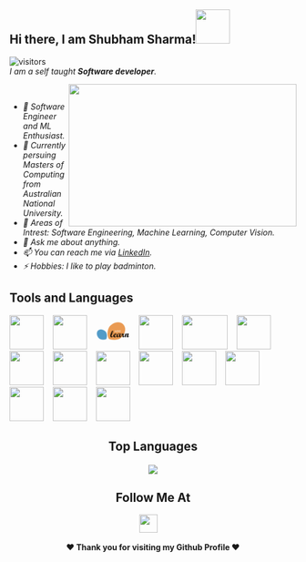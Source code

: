 ## Hi there, I am Shubham Sharma!<img height="60" width="60" src="https://media1.tenor.com/images/3ca4190df184f2329bb9f0bd06ea0cc2/tenor.gif?itemid=10604183" />
![visitors](https://komarev.com/ghpvc/?username=OfficialShubham)
<br/>
<i>I am a self taught <b>Software developer</b>.</i>
<i>
  
<img align="right" height="250" width="400" src="https://media.giphy.com/media/kl5ctZSctCbE4/giphy.gif" />
<br>
<ul>
        <li>🔭 Software Engineer and ML Enthusiast.</li>
        <li>💼 Currently persuing Masters of Computing from Australian National University.</li>
        <li>🤔 Areas of Intrest: Software Engineering, Machine Learning, Computer Vision.</li>
        <li>💬 Ask me about anything.</li>
        <li>📫 You can reach me via <a target="_blank" href="https://www.linkedin.com/in/ai-shubham/">LinkedIn</a>.</li>
        <li>⚡ Hobbies: I like to play badminton.</li>
      </ul>
</i>

## Tools and Languages

<img height="60" width="60" src="https://user-images.githubusercontent.com/42817026/124359029-c9683700-dc40-11eb-8219-a53ccad9c6b9.png" />&nbsp;&nbsp;&nbsp;
<img height="60" width="60" src="https://user-images.githubusercontent.com/42817026/124359087-fe748980-dc40-11eb-80d3-24e50fd6afb5.png" />&nbsp;&nbsp;&nbsp;
<img height="60" width="60" src="https://raw.githubusercontent.com/github/explore/80688e429a7d4ef2fca1e82350fe8e3517d3494d/topics/scikit-learn/scikit-learn.png" />&nbsp;&nbsp;&nbsp;
<img height="60" width="60" src="https://www.aldakur.net/wp-content/uploads/2017/03/docker-logo-1024x914.png" />&nbsp;&nbsp;&nbsp;
<img height="60" width="80" src="https://user-images.githubusercontent.com/42817026/124358206-e26ee900-dc3c-11eb-8d39-0a11d2baba67.png" />&nbsp;&nbsp;&nbsp;
<img height="60" width="60" src="https://github.com/Officialshubham/Officialshubham/assets/42817026/9b235c39-e101-447b-be13-2aad0c53ba29" />&nbsp;&nbsp;&nbsp;
<img height="60" width="60" src="https://github.com/Officialshubham/Officialshubham/assets/42817026/6155bb97-4524-441b-9342-9585e5cf8d29" />&nbsp;&nbsp;&nbsp;
<img height="60" width="60" src="https://github.com/Officialshubham/Officialshubham/assets/42817026/076c60fb-eece-451c-9e0c-059b70b4407f" />&nbsp;&nbsp;&nbsp;
<img height="60" width="60" src="https://github.com/Officialshubham/Officialshubham/assets/42817026/6f1e3889-0491-4161-9044-45688f254d91" />&nbsp;&nbsp;&nbsp;
<img height="60" width="60" src="https://github.com/Officialshubham/Officialshubham/assets/42817026/14e78df4-154c-4ec2-ae33-58053c9958bb" />&nbsp;&nbsp;&nbsp;
<img height="60" width="60" src="https://github.com/Officialshubham/Officialshubham/assets/42817026/f4256fe9-6a4a-412e-9eec-91b82a56bb45" />&nbsp;&nbsp;&nbsp;
<img height="60" width="60" src="https://github.com/Officialshubham/Officialshubham/assets/42817026/77943221-07bc-44c3-96b9-a0a5801bbc60" />&nbsp;&nbsp;&nbsp;
<img height="60" width="60" src="https://github.com/Officialshubham/Officialshubham/assets/42817026/807c725f-163f-4505-9f75-8f1c3dc0fcad" />&nbsp;&nbsp;&nbsp;
<img height="60" width="60" src="https://github.com/Officialshubham/Officialshubham/assets/42817026/7b1b5c3d-eb8a-4501-9e82-23d285b3d574" />&nbsp;&nbsp;&nbsp;
<img height="60" width="60" src="https://github.com/Officialshubham/Officialshubham/assets/42817026/7d2bc47b-0aa6-4e6c-af6d-a70f9f96df0c" />&nbsp;&nbsp;&nbsp;

<div align="center">

## Top Languages
<a href="https://github.com/Officialshubham">
  <img align="center" src="https://github-readme-stats.vercel.app/api/top-langs/?username=Officialshubham&theme=tokyonight&layout=compact">
</a>
 </div>

<div align="center">

## Follow Me At
<a href="https://www.linkedin.com/in/ai-shubham/"><img height="32" width="32" src="https://gartman.com/wp-content/uploads/2020/08/57-571935_linkedin-icon-vector-png-linkedin-circle-logo-transparent-287x300.jpg" /></a>&nbsp;&nbsp;&nbsp;&nbsp;

</div>

<div align="center">
  
<b>❤️ Thank you for visiting my Github Profile ❤️</b>
</div>
